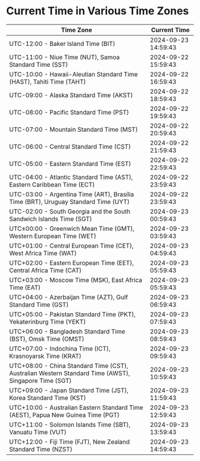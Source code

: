 # Current Time in Various Time Zones

| Time Zone | Current Time |
|-----------|--------------|
| UTC-12:00 - Baker Island Time (BIT) | 2024-09-23 14:59:43 |
| UTC-11:00 - Niue Time (NUT), Samoa Standard Time (SST) | 2024-09-22 15:59:43 |
| UTC-10:00 - Hawaii-Aleutian Standard Time (HAST), Tahiti Time (TAHT) | 2024-09-22 16:59:43 |
| UTC-09:00 - Alaska Standard Time (AKST) | 2024-09-22 18:59:43 |
| UTC-08:00 - Pacific Standard Time (PST) | 2024-09-22 19:59:43 |
| UTC-07:00 - Mountain Standard Time (MST) | 2024-09-22 20:59:43 |
| UTC-06:00 - Central Standard Time (CST) | 2024-09-22 21:59:43 |
| UTC-05:00 - Eastern Standard Time (EST) | 2024-09-22 22:59:43 |
| UTC-04:00 - Atlantic Standard Time (AST), Eastern Caribbean Time (ECT) | 2024-09-22 23:59:43 |
| UTC-03:00 - Argentina Time (ART), Brasília Time (BRT), Uruguay Standard Time (UYT) | 2024-09-22 23:59:43 |
| UTC-02:00 - South Georgia and the South Sandwich Islands Time (SGT) | 2024-09-23 00:59:43 |
| UTC±00:00 - Greenwich Mean Time (GMT), Western European Time (WET) | 2024-09-23 03:59:43 |
| UTC+01:00 - Central European Time (CET), West Africa Time (WAT) | 2024-09-23 04:59:43 |
| UTC+02:00 - Eastern European Time (EET), Central Africa Time (CAT) | 2024-09-23 05:59:43 |
| UTC+03:00 - Moscow Time (MSK), East Africa Time (EAT) | 2024-09-23 05:59:43 |
| UTC+04:00 - Azerbaijan Time (AZT), Gulf Standard Time (GST) | 2024-09-23 06:59:43 |
| UTC+05:00 - Pakistan Standard Time (PKT), Yekaterinburg Time (YEKT) | 2024-09-23 07:59:43 |
| UTC+06:00 - Bangladesh Standard Time (BST), Omsk Time (OMST) | 2024-09-23 08:59:43 |
| UTC+07:00 - Indochina Time (ICT), Krasnoyarsk Time (KRAT) | 2024-09-23 09:59:43 |
| UTC+08:00 - China Standard Time (CST), Australian Western Standard Time (AWST), Singapore Time (SGT) | 2024-09-23 10:59:43 |
| UTC+09:00 - Japan Standard Time (JST), Korea Standard Time (KST) | 2024-09-23 11:59:43 |
| UTC+10:00 - Australian Eastern Standard Time (AEST), Papua New Guinea Time (PGT) | 2024-09-23 12:59:43 |
| UTC+11:00 - Solomon Islands Time (SBT), Vanuatu Time (VUT) | 2024-09-23 13:59:43 |
| UTC+12:00 - Fiji Time (FJT), New Zealand Standard Time (NZST) | 2024-09-23 14:59:43 |
